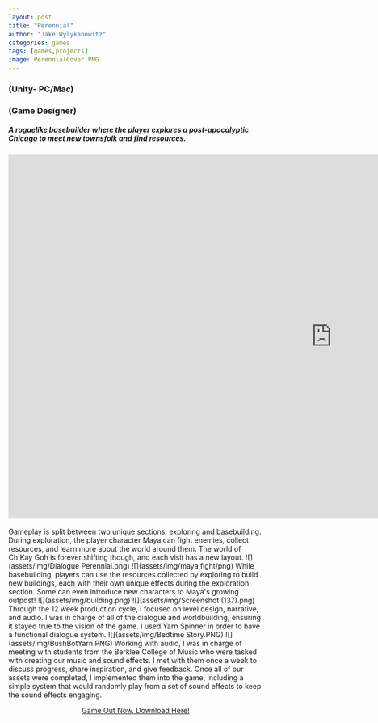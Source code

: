 ```yaml
---
layout: post
title: "Perennial"
author: "Jake Wylykanowitz"
categories: games
tags: [games,projects]
image: PerennialCover.PNG
---
```


### (Unity- PC/Mac)
### (Game Designer)
##### A roguelike basebuilder where the player explores a post-apocalyptic Chicago to meet new townsfolk and find resources.

<p align = "center"><iframe width="1280" height="720" src="https://www.youtube.com/embed/EwRKUGWPt04" title="PERENNIAL Trailer" 
frameborder="0" allow="accelerometer; autoplay; clipboard-write; encrypted-media; gyroscope; picture-in-picture; web-share" allowfullscreen></iframe></p>
Gameplay is split between two unique sections, exploring and basebuilding. During exploration, the player character Maya can fight enemies, collect resources, and learn more about the world around them. The world of Ch'Kay Goh is forever shifting though, and each visit has a new layout. 
![](assets/img/Dialogue Perennial.png)
![](assets/img/maya fight/png)
While basebuilding, players can use the resources collected by exploring to build new buildings, each with their own unique effects during the exploration section. Some can even introduce new characters to Maya's growing outpost! 
![](assets/img/building.png)
![](assets/img/Screenshot (137).png)
Through the 12 week production cycle, I focused on level design, narrative, and audio. I was in charge of all of the dialogue and worldbuilding, ensuring it stayed true to the vision of the game. I used Yarn Spinner in order to have a functional dialogue system.
![](assets/img/Bedtime Story.PNG)
![](assets/img/BushBotYarn.PNG)
Working with audio, I was in charge of meeting with students from the Berklee College of Music who were tasked with creating our music and sound effects. I met with them once a week to discuss progress, share inspiration, and give feedback. Once all of our assets were completed, I implemented them into the game, including a simple system that would randomly play from a set of sound effects to keep the sound effects engaging.
<p align = "center"><a href = "https://lsyu.itch.io/perennial">Game Out Now, Download Here!</a></p>
